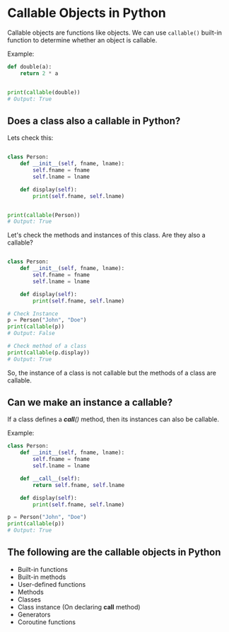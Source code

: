 # Callable Objects in Python

Callable objects are functions like objects. We can use `callable()` built-in function to determine whether an object is callable.

Example:

```python
def double(a):
    return 2 * a


print(callable(double))
# Output: True
```

## Does a class also a callable in Python?
Lets check this:

```python

class Person:
    def __init__(self, fname, lname):
        self.fname = fname
        self.lname = lname

    def display(self):
        print(self.fname, self.lname)


print(callable(Person))
# Output: True
```

Let's check the methods and instances of this class. Are they also a callable?

```python

class Person:
    def __init__(self, fname, lname):
        self.fname = fname
        self.lname = lname

    def display(self):
        print(self.fname, self.lname)

# Check Instance
p = Person("John", "Doe")
print(callable(p))
# Output: False

# Check method of a class
print(callable(p.display))
# Output: True
```

So, the instance of a class is not callable but the methods of a class are callable.

## Can we make an instance a callable?
If a class defines a *__call__()* method, then its instances can also be callable.

Example:
```python
class Person:
    def __init__(self, fname, lname):
        self.fname = fname
        self.lname = lname

    def __call__(self):
        return self.fname, self.lname

    def display(self):
        print(self.fname, self.lname)

p = Person("John", "Doe")
print(callable(p))
# Output: True
```

## The following are the callable objects in Python

- Built-in functions
- Built-in methods
- User-defined functions
- Methods
- Classes
- Class instance (On declaring __call__ method)
- Generators
- Coroutine functions



